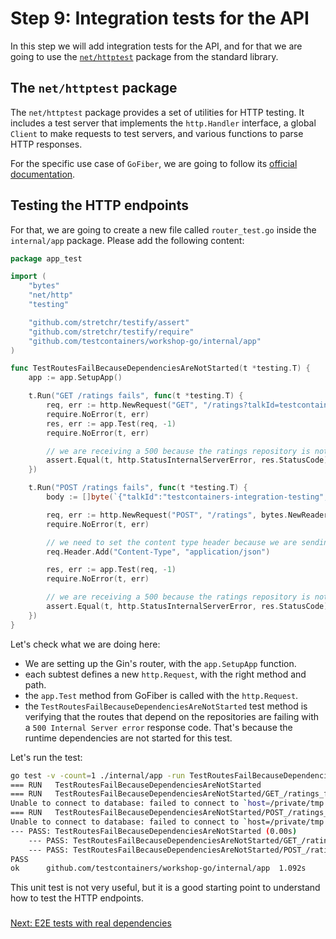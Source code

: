 # Step 9: Integration tests for the API

In this step we will add integration tests for the API, and for that we are going to use the [`net/httptest`](https://pkg.go.dev/net/http/httptest) package from the standard library.

## The `net/httptest` package

The `net/httptest` package provides a set of utilities for HTTP testing. It includes a test server that implements the `http.Handler` interface, a global `Client` to make requests to test servers, and various functions to parse HTTP responses.

For the specific use case of `GoFiber`, we are going to follow its [official documentation](https://docs.gofiber.io/recipes/unit-test/).

## Testing the HTTP endpoints

For that, we are going to create a new file called `router_test.go` inside the `internal/app` package. Please add the following content:

```go
package app_test

import (
	"bytes"
	"net/http"
	"testing"

	"github.com/stretchr/testify/assert"
	"github.com/stretchr/testify/require"
	"github.com/testcontainers/workshop-go/internal/app"
)

func TestRoutesFailBecauseDependenciesAreNotStarted(t *testing.T) {
	app := app.SetupApp()

	t.Run("GET /ratings fails", func(t *testing.T) {
		req, err := http.NewRequest("GET", "/ratings?talkId=testcontainers-integration-testing", nil)
		require.NoError(t, err)
		res, err := app.Test(req, -1)
		require.NoError(t, err)

		// we are receiving a 500 because the ratings repository is not started
		assert.Equal(t, http.StatusInternalServerError, res.StatusCode)
	})

	t.Run("POST /ratings fails", func(t *testing.T) {
		body := []byte(`{"talkId":"testcontainers-integration-testing","value":5}`)

		req, err := http.NewRequest("POST", "/ratings", bytes.NewReader(body))
		require.NoError(t, err)

		// we need to set the content type header because we are sending a body
		req.Header.Add("Content-Type", "application/json")

		res, err := app.Test(req, -1)
		require.NoError(t, err)

		// we are receiving a 500 because the ratings repository is not started
		assert.Equal(t, http.StatusInternalServerError, res.StatusCode)
	})
}

```

Let's check what we are doing here:

- We are setting up the Gin's router, with the `app.SetupApp` function.
- each subtest defines a new `http.Request`, with the right method and path.
- the `app.Test` method from GoFiber is called with the `http.Request`.
- the `TestRoutesFailBecauseDependenciesAreNotStarted` test method is verifying that the routes that depend on the repositories are failing with a `500 Internal Server error` response code. That's because the runtime dependencies are not started for this test.

Let's run the test:

```bash
go test -v -count=1 ./internal/app -run TestRoutesFailBecauseDependenciesAreNotStarted
=== RUN   TestRoutesFailBecauseDependenciesAreNotStarted
=== RUN   TestRoutesFailBecauseDependenciesAreNotStarted/GET_/ratings_fails
Unable to connect to database: failed to connect to `host=/private/tmp user=mdelapenya database=`: dial error (dial unix /private/tmp/.s.PGSQL.5432: connect: no such file or directory)
=== RUN   TestRoutesFailBecauseDependenciesAreNotStarted/POST_/ratings_fails
Unable to connect to database: failed to connect to `host=/private/tmp user=mdelapenya database=`: dial error (dial unix /private/tmp/.s.PGSQL.5432: connect: no such file or directory)
--- PASS: TestRoutesFailBecauseDependenciesAreNotStarted (0.00s)
    --- PASS: TestRoutesFailBecauseDependenciesAreNotStarted/GET_/ratings_fails (0.00s)
    --- PASS: TestRoutesFailBecauseDependenciesAreNotStarted/POST_/ratings_fails (0.00s)
PASS
ok  	github.com/testcontainers/workshop-go/internal/app	1.092s
```

This unit test is not very useful, but it is a good starting point to understand how to test the HTTP endpoints.

### 
[Next: E2E tests with real dependencies](step-10-e2e-tests-with-real-dependencies.md)